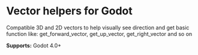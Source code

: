 # Vector helpers for Godot
Compatible 3D and 2D vectors to help visually see direction and get basic function like: get_forward_vector, get_up_vector, get_right_vector and so on

**Supports:** Godot 4.0+
